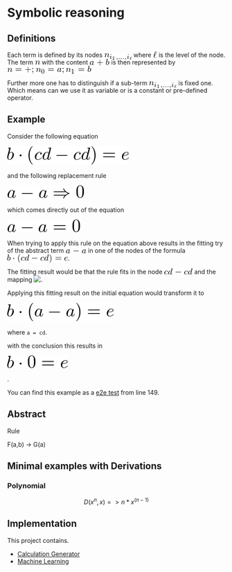 # Symbolic reasoning

## Definitions

Each term is defined by its nodes <img style="margin:0 0 -7px 0" src="docs/formulas/symbol.png" /> where <img style="margin:0 0 -2px 0" src="docs/formulas/ell.png" /> is the level of the node.
The term <img style="margin:0 0 -1x 0" src="docs/formulas/n.png" /> with the content <img style="margin:0 0 -3px 0" src="docs/formulas/a+b.png" /> is then represented by <img style="margin:0 0 -4px 0" src="docs/formulas/parts-of-a+b.png" />

Further more one has to distinguish if a sub-term <img style="margin:0 0 -7px 0" src="docs/formulas/symbol.png" /> is fixed one.
Which means can we use it as variable or is a constant or pre-defined operator.

## Example

Consider the following equation

![b*(cd-cd)=e](docs/formulas/b*(cd-cd)=e.png)

and the following replacement rule

![a-a => 0](docs/formulas/a-a=>0.png)

which comes directly out of the equation

![a-a = 0](docs/formulas/a-a=0_300.png)

When trying to apply this rule on the equation above results in the fitting try of the abstract term <img style="margin:0 0 -1px 0" src="docs/formulas/a-a_150.png" /> in one of the nodes of the formula <img style="margin:0 0 -5px 0" src="docs/formulas/b*(cd-cd)=e_150.png" />.

The fitting result would be that the rule fits in the node <img style="margin:0 0 -1px 0" src="docs/formulas/cd-cd_150.png" /> and the mapping <img style="margin:0 0 -1px 0" src="docs/formulas/a->cd_150.png" />.

Applying this fitting result on the initial equation would transform it to

![b*(a-a)=e](docs/formulas/b*(a-a)=e_300.png)

where `a = cd`.

with the conclusion this results in

![b*0=e](docs/formulas/b*0=e_300.png)

.

You can find this example as a [e2e test](./libcore/src/apply.rs#L328-L347) from line 149.

## Abstract

Rule

F(a,b) -> G(a)

## Minimal examples with Derivations

### Polynomial

```math
D(x^n, x) => n*x^(n-1)
```

## Implementation

This project contains.

* [Calculation Generator](./generator)
* [Machine Learning](./ml)
